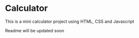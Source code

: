# Calculator
This is a mini calculator project using HTML, CSS and Javascript

 Readme will be updated soon 
